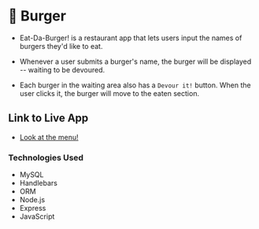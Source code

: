 # :hamburger: Burger

* Eat-Da-Burger! is a restaurant app that lets users input the names of burgers they'd like to eat.

* Whenever a user submits a burger's name, the burger will be displayed -- waiting to be devoured.

* Each burger in the waiting area also has a `Devour it!` button. When the user clicks it, the burger will move to the eaten section.

## Link to Live App

* [Look at the menu!](https://thawing-island-68159.herokuapp.com/)

### Technologies Used

* MySQL
* Handlebars
* ORM
* Node.js
* Express
* JavaScript
